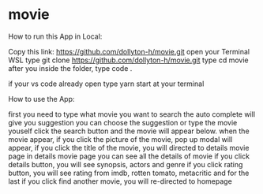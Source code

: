 # movie
How to run this App in Local:

Copy this link: https://github.com/dollyton-h/movie.git
open your Terminal WSL
type git clone https://github.com/dollyton-h/movie.git
type cd movie
after you inside the folder, type code .


if your vs code already open
type yarn start at your terminal

How to use the App:

first you need to type what movie you want to search
the auto complete will give you suggestion
you can choose the suggestion or type the movie youself
click the search button
and the movie will appear below.
when the movie appear,
if you click the picture of the movie, pop up modal will appear,
if you click the title of the movie, you will directed to details movie page
in details movie page you can see all the details of movie
if you click details button, you will see synopsis, actors and genre
if you click rating button, you will see rating from imdb, rotten tomato, metacritic
and for the last if you click find another movie, you will re-directed to homepage
